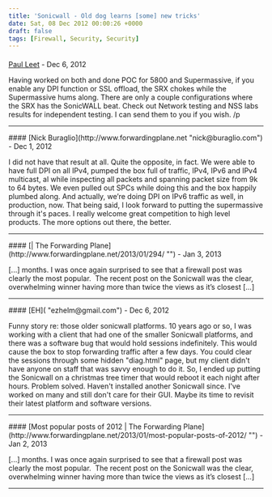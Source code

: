 ```yaml
---
title: 'Sonicwall - Old dog learns [some] new tricks'
date: Sat, 08 Dec 2012 00:00:26 +0000
draft: false
tags: [Firewall, Security, Security]
---
```



#### 
[Paul Leet]( "paul.leet@gmail.com") - <time datetime="2012-12-08 22:40:04">Dec 6, 2012</time>

Having worked on both and done POC for 5800 and Supermassive, if you enable any DPI function or SSL offload, the SRX chokes while the Supermassive hums along. There are only a couple configurations where the SRX has the SonicWALL beat. Check out Network testing and NSS labs results for independent testing. I can send them to you if you wish. /p
<hr />
#### 
[Nick Buraglio](http://www.forwardingplane.net "nick@buraglio.com") - <time datetime="2012-12-10 21:38:17">Dec 1, 2012</time>

I did not have that result at all. Quite the opposite, in fact. We were able to have full DPI on all IPv4, pumped the box full of traffic, IPv4, IPv6 and IPv4 multicast, al while inspecting all packets and spanning packet size from 9k to 64 bytes. We even pulled out SPCs while doing this and the box happily plumbed along. And actually, we’re doing DPI on IPv6 traffic as well, in production, now. That being said, I look forward to putting the supermassive through it's paces. I really welcome great competition to high level products. The more options out there, the better.
<hr />
#### 
[| The Forwarding Plane](http://www.forwardingplane.net/2013/01/294/ "") - <time datetime="2013-01-02 00:01:50">Jan 3, 2013</time>

\[...\] months. I was once again surprised to see that a firewall post was clearly the most popular.  The recent post on the Sonicwall was the clear, overwhelming winner having more than twice the views as it’s closest \[...\]
<hr />
#### 
[EH]( "ezhelm@gmail.com") - <time datetime="2012-12-15 08:52:23">Dec 6, 2012</time>

Funny story re: those older sonicwall platforms. 10 years ago or so, I was working with a client that had one of the smaller Sonicwall platforms, and there was a software bug that would hold sessions indefinitely. This would cause the box to stop forwarding traffic after a few days. You could clear the sessions through some hidden "diag.html" page, but my client didn't have anyone on staff that was savvy enough to do it. So, I ended up putting the Sonicwall on a christmas tree timer that would reboot it each night after hours. Problem solved. Haven't installed another Sonicwall since. I've worked on many and still don't care for their GUI. Maybe its time to revisit their latest platform and software versions.
<hr />
#### 
[Most popular posts of 2012 | The Forwarding Plane](http://www.forwardingplane.net/2013/01/most-popular-posts-of-2012/ "") - <time datetime="2013-01-01 23:56:57">Jan 2, 2013</time>

\[...\] months. I was once again surprised to see that a firewall post was clearly the most popular.  The recent post on the Sonicwall was the clear, overwhelming winner having more than twice the views as it’s closest \[...\]
<hr />
